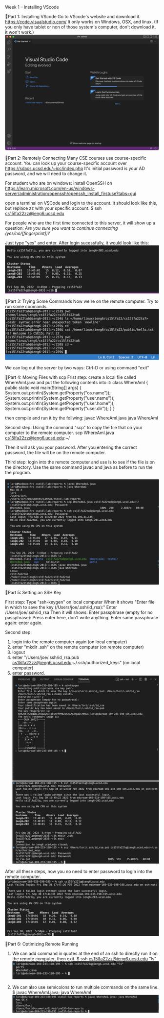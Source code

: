 Week 1 – Installing VScode

🌟Part 1: Installing VScode
Go to VScode's website and download it.  https://code.visualstudio.com/
It only works on Windows, OSX, and linux. (If you only have tablet or non of those system's computer, don't download it, it won't work.)
![image](ScreenShot1.png)

🌟Part 2: Remotely Connecting
Many CSE courses use course-specific account. You can look up your course-specific account over https://sdacs.ucsd.edu/~icc/index.php
It's initial password is your AD password, and we will need to change it.

For student who are on windows:
Install OpenSSH on https://learn.microsoft.com/en-us/windows-server/administration/openssh/openssh_install_firstuse?tabs=gui

open a terminal on VSCode and login to the account.
it should look like this, but replace zz with your specific account.
$ ssh cs15lfa22zz@ieng6.ucsd.edu

For people who are the first time connected to this server, it will show up a question:
_Are you sure you want to continue connecting (yes/no/[fingerprint])?_

Just type "yes" and enter.
After login sucessfully, it would look like this:
![image](ScreenShot2.png)

🌟Part 3: Trying Some Commands
Now we're on the remote computer. Try to run some coomands.
![image](ScreenShot3.png)

We can log out the server by two ways: Ctrl-D or using command "exit"


🌟Part 4: Moving Files with scp
Frist step: 
create a local file called WhereAmI.java and put the following contents into it:
class WhereAmI {
  public static void main(String[] args) {
    System.out.println(System.getProperty("os.name"));
    System.out.println(System.getProperty("user.name"));
    System.out.println(System.getProperty("user.home"));
    System.out.println(System.getProperty("user.dir"));
  }
}

then compile and run it by the follwing:
javac WhereAmI.java
java WhereAmI

Second step: 
Using the command "scp" to copy the file that on your computer to the remote computer.
scp WhereAmI.java cs15lfa22zz@ieng6.ucsd.edu:~/

Then it will ask you your password. After you entering the correct password, the file will be on the remote computer.

Third step:
login into the remote computer and use ls to see if the file is on the directory.
Use the same command javac and java as before to run the the program.

![image](ScreenShot4.png)

🌟Part 5: Setting an SSH Key

First step:
Type "ssh-keygen" on local computer
When it shows "Enter file in which to save the key (/Users/joe/.ssh/id_rsa):"
Enter /Users/joe/.ssh/id_rsa
Then it will shows: Enter passphrase (empty for no passphrase): 
Press enter here, don't write anything.
Enter same passphrase again:  enter again.

Second step: 
1. login into the remote computer again (on local computer)
2. enter "mkdir .ssh" on the remote computer (on remote computer)
3. logout
4. enter "/Users/joe/.ssh/id_rsa.pub cs15lfa22zz@ieng6.ucsd.edu:~/.ssh/authorized_keys" (on local computer)
5. enter password.
![image](ScreenShot5.png)
![image](ScreenShot5-1.png)

After all these steps, now you no need to enter password to login into the remote computer.
![image](ScreenShot5-2.png)

🌟Part 6: Optimizing Remote Running
1. We can add command in quotes at the end of an ssh to directly run it on the remote computer, then exit.
$ ssh cs15lfa22zz@ieng6.ucsd.edu "ls"
![image](ScreenShot6.png)

2. We can also use semicolons to run multiple commands on the same line.
$ javac WhereAmI.java; java WhereAmI
![image](ScreenShot6-1.png)
